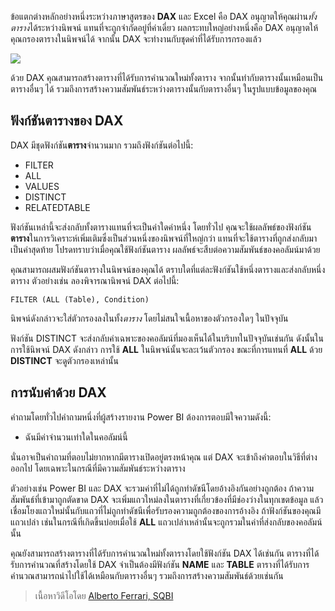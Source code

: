 ข้อแตกต่างหลักอย่างหนึ่งระหว่างภาษาสูตรของ **DAX** และ Excel คือ DAX อนุญาตให้คุณผ่าน*ทั้งตาราง*ได้ระหว่างนิพจน์ แทนที่จะถูกจำกัดอยู่ที่ค่าเดี่ยว ผลกระทบใหญ่อย่างหนึ่งคือ DAX อนุญาตให้คุณกรองตารางในนิพจน์ได้ จากนั้น DAX จะทำงานกับชุดค่าที่ได้รับการกรองแล้ว

![](media/7-6-dax-tables-and-filtering/dax-tables-filtering_1.png)

ด้วย DAX คุณสามารถสร้างตารางที่ได้รับการคำนวณใหม่ทั้งตาราง จากนั้นทำกับตารางนั้นเหมือนเป็นตารางอื่นๆ ได้ รวมถึงการสร้างความสัมพันธ์ระหว่างตารางนั้นกับตารางอื่นๆ ในรูปแบบข้อมูลของคุณ

## <a name="dax-table-functions"></a>ฟังก์ชันตารางของ DAX
DAX มีชุดฟังก์ชัน**ตาราง**จำนวนมาก รวมถึงฟังก์ชันต่อไปนี้:

* FILTER
* ALL
* VALUES
* DISTINCT
* RELATEDTABLE

ฟังก์ชันเหล่านี้จะส่งกลับทั้งตารางแทนที่จะเป็นค่าใดค่าหนึ่ง โดยทั่วไป คุณจะใช้ผลลัพธ์ของฟังก์ชัน**ตาราง**ในการวิเคราะห์เพิ่มเติมซึ่งเป็นส่วนหนึ่งของนิพจน์ที่ใหญ่กว่า แทนที่จะใช้ตารางที่ถูกส่งกลับมาเป็นค่าสุดท้าย โปรดทราบว่าเมื่อคุณใช้ฟังก์ชันตาราง ผลลัพธ์จะสืบต่อความสัมพันธ์ของคอลัมน์มาด้วย

คุณสามารถผสมฟังก์ชันตารางในนิพจน์ของคุณได้ ตราบใดที่แต่ละฟังก์ชันใช้หนึ่งตารางและส่งกลับหนึ่งตาราง ตัวอย่างเช่น ลองพิจารณานิพจน์ DAX ต่อไปนี้:

    FILTER (ALL (Table), Condition)

นิพจน์ดังกล่าวจะใส่ตัวกรองลงในทั้ง*ตาราง* โดยไม่สนใจเนื้อหาของตัวกรองใดๆ ในปัจจุบัน

ฟังก์ชัน DISTINCT จะส่งกลับค่าเฉพาะของคอลัมน์ที่มองเห็นได้ในบริบทในปัจจุบันเช่นกัน ดังนั้นในการใช้นิพจน์ DAX ดังกล่าว การใช้ **ALL** ในนิพจน์นั้นจะละเว้นตัวกรอง ขณะที่การแทนที่ **ALL** ด้วย **DISTINCT** จะดูตัวกรองเหล่านั้น

## <a name="counting-values-with-dax"></a>การนับค่าด้วย DAX
คำถามโดยทั่วไปคำถามหนึ่งที่ผู้สร้างรายงาน Power BI ต้องการตอบมีใจความดังนี้:

* ฉันมีค่าจำนวนเท่าใดในคอลัมน์นี้

นั่นอาจเป็นคำถามที่ตอบไม่ยากหากมีตารางเปิดอยู่ตรงหน้าคุณ แต่ DAX จะเข้าถึงคำตอบในวิธีที่ต่างออกไป โดยเฉพาะในกรณีที่มีความสัมพันธ์ระหว่างตาราง

ตัวอย่างเช่น Power BI และ DAX จะรวมค่าที่ไม่ได้ถูกทำดัชนีโดยอ้างอิงกันอย่างถูกต้อง ถ้าความสัมพันธ์ที่เข้ามาถูกตัดขาด DAX จะเพิ่มแถวใหม่ลงในตารางที่เกี่ยวข้องที่มีช่องว่างในทุกเขตข้อมูล แล้วเชื่อมโยงแถวใหม่นั้นกับแถวที่ไม่ถูกทำดัชนีเพื่อรับรองความถูกต้องของการอ้างอิง ถ้าฟังก์ชันของคุณมีแถวเปล่า เช่นในกรณีที่เกิดขึ้นบ่อยเมื่อใช้ **ALL** แถวเปล่าเหล่านั้นจะถูกรวมในค่าที่ส่งกลับของคอลัมน์นั้น

คุณยังสามารถสร้างตารางที่ได้รับการคำนวณใหม่ทั้งตารางโดยใช้ฟังก์ชัน DAX ได้เช่นกัน ตารางที่ได้รับการคำนวณที่สร้างโดยใช้ DAX จำเป็นต้องมีฟังก์ชัน **NAME** และ **TABLE** ตารางที่ได้รับการคำนวณสามารถนำไปใช้ได้เหมือนกับตารางอื่นๆ รวมถึงการสร้างความสัมพันธ์ด้วยเช่นกัน

> เนื้อหาวิดีโอโดย [Alberto Ferrari, SQBI](http://www.sqlbi.com/learning-dax/?utm_source=powerbi&utm_medium=marketing&utm_campaign=after-summit)
> 
> 

